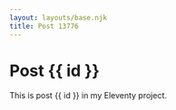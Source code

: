 ```yaml
---
layout: layouts/base.njk
title: Post 13776
---
```


# Post {{ id }}

This is post {{ id }} in my Eleventy project.
